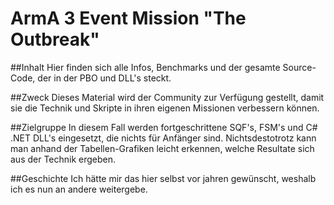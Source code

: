 # ArmA 3 Event Mission "The Outbreak"
##Inhalt
Hier finden sich alle Infos, Benchmarks und der gesamte Source-Code, der in der PBO und DLL's steckt.

##Zweck
Dieses Material wird der Community zur Verfügung gestellt, damit sie die Technik und Skripte in ihren eigenen Missionen verbessern können.

##Zielgruppe
In diesem Fall werden fortgeschrittene SQF's, FSM's und C# .NET DLL's eingesetzt, die nichts für Anfänger sind. Nichtsdestotrotz kann man anhand der Tabellen-Grafiken leicht erkennen, welche Resultate sich aus der Technik ergeben.

##Geschichte
Ich hätte mir das hier selbst vor jahren gewünscht, weshalb ich es nun an andere weitergebe.
